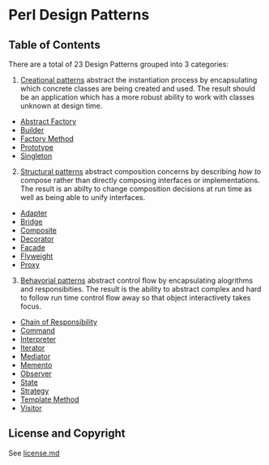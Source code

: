 Perl Design Patterns
====================

Table of Contents
-----------------

There are a total of 23 Design Patterns grouped into 3 categories:

1. [Creational patterns](/lib/OODP/TOC/Creational.pm)
abstract the instantiation process by encapsulating
which concrete classes are being created and used. The result should be
an application which has a more robust ability to work with classes
unknown at design time. 

  * [Abstract Factory](/lib/OODP/TOC/AbstractFactory.pm)
  * [Builder](/lib/OODP/TOC/Builder.pm)
  * [Factory Method](/lib/OODP/TOC/FactoryMethod.pm)
  * [Prototype](/lib/OODP/TOC/Prototype.pm)
  * [Singleton](/lib/OODP/TOC/Singleton.pm)

2. [Structural patterns](/lib/OODP/TOC/Structural.pm)
abstract composition concerns by describing *how to*
compose rather than directly composing interfaces or implementations. The
result is an abilty to change composition decisions at run time as well as
being able to unify interfaces.

  * [Adapter](/lib/OODP/TOC/Adapter.pm)
  * [Bridge](/lib/OODP/TOC/Bridge.pm)
  * [Composite](/lib/OODP/TOC/Composite.pm)
  * [Decorator](/lib/OODP/TOC/Decorator.pm)
  * [Facade](/lib/OODP/TOC/Facade.pm)
  * [Flyweight](/lib/OODP/TOC/Flyweight.pm)
  * [Proxy](/lib/OODP/TOC/Proxy.pm)

3. [Behavorial patterns](/lib/OODP/TOC/Behavorial.pm)
abstract control flow by encapsulating alogrithms and 
responsibities. The result is the ability to abstract complex and hard to
follow run time control flow away so that object interactivety takes focus.

  * [Chain of Responsibility](/lib/OODP/TOC/ChainOfResponsibility.pm)
  * [Command](/lib/OODP/TOC/Command.pm)
  * [Interpreter](/lib/OODP/TOC/Interpreter.pm)
  * [Iterator](/lib/OODP/TOC/Iterator.pm)
  * [Mediator](/lib/OODP/TOC/Mediator.pm)
  * [Memento](/lib/OODP/TOC/Memento.pm)
  * [Observer](/lib/OODP/TOC/Observer.pm)
  * [State](/lib/OODP/TOC/State.pm)
  * [Strategy](/lib/OODP/TOC/Strategy.pm)
  * [Template Method](/lib/OODP/TOC/TemplateMethod.pm)
  * [Visitor](/lib/OODP/TOC/Visitor.pm)

License and Copyright
---------------------

See [license.md](/license.md)
